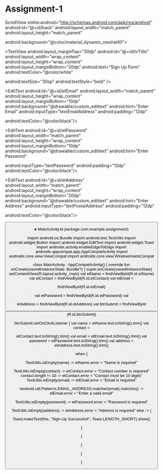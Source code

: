 # Assignment-1
ScrollView xmlns:android="http://schemas.android.com/apk/res/android" android:id="@+id/back" android:layout_width="match_parent" android:layout_height="match_parent"  

android:background="@color/material_dynamic_neutral40">  

  

<LinearLayout android:layout_width="match_parent" android:layout_height="wrap_content" android:gravity="center_horizontal" android:orientation="vertical" android:padding="20dp">  

  

<TextView android:layout_marginTop="30dp" android:id="@+id/tvTitle" android:layout_width="wrap_content" android:layout_height="wrap_content" android:layout_marginBottom="20dp" android:text="Sign Up Form" android:textColor="@color/white" 

android:textSize="30sp" android:textStyle="bold" />  

  

<EditText android:id="@+id/etName" android:layout_width="match_parent" android:layout_height="wrap_content" android:layout_marginTop="20dp" android:layout_marginBottom="10dp" android:background="@drawable/custom_edittext" android:hint="Enter Name" android:inputType="textPersonName" android:padding="12dp" android:textColor="@color/black"/>  

  

<EditText android:id="@+id/etContact" android:layout_width="match_parent" android:layout_height="wrap_content" android:layout_marginBottom="10dp" android:background="@drawable/custom_edittext" android:hint="Enter Contact Number" android:inputType="phone" android:maxLength="10" android:padding="12dp"  android:textColor="@color/black"/>  

  

<EditText android:id="@+id/etEmail" android:layout_width="match_parent" android:layout_height="wrap_content" android:layout_marginBottom="10dp" android:background="@drawable/custom_edittext" android:hint="Enter Email" android:inputType="textEmailAddress" android:padding="12dp" 

android:textColor="@color/black"/>  

  

<EditText android:id="@+id/etPassword" android:layout_width="match_parent" android:layout_height="wrap_content" android:layout_marginBottom="10dp" android:background="@drawable/custom_edittext" android:hint="Enter Password" 

android:inputType="textPassword" android:padding="12dp" android:textColor="@color/black"/>  

  

<EditText android:id="@+id/etAddress" android:layout_width="match_parent" android:layout_height="wrap_content" android:layout_marginBottom="20dp" android:background="@drawable/custom_edittext" android:hint="Enter Address" android:inputType="textPostalAddress" android:padding="12dp" 

android:textColor="@color/black"/>  

  

<Button android:id="@+id/btnSubmit" android:layout_width="272dp" android:layout_height="wrap_content" android:layout_marginTop="10dp" android:layout_marginBottom="20dp" android:backgroundTint="@color/white" android:padding="12dp" android:text="Submit" android:textColor="@color/black" android:textSize="20dp" />  

</LinearLayout>  

</ScrollView>  

  

  

● MainActivity.kt  package com.example.assignment1  

  

import android.os.Bundle import android.text.TextUtils import android.widget.Button import android.widget.EditText import android.widget.Toast import androidx.activity.enableEdgeToEdge import androidx.appcompat.app.AppCompatActivity import androidx.core.view.ViewCompat import androidx.core.view.WindowInsetsCompat  

  

class MainActivity : AppCompatActivity() {  override fun onCreate(savedInstanceState: Bundle?) {  super.onCreate(savedInstanceState) setContentView(R.layout.activity_main) val etName = findViewById<EditText>(R.id.etName) val etContact =  findViewById<EditText>(R.id.etContact) val etEmail = 

findViewById<EditText>(R.id.etEmail)  

val etPassword = findViewById<EditText>(R.id.etPassword) val 

etAddress = findViewById<EditText>(R.id.etAddress) val btnSubmit = findViewById<Button>(R.id.btnSubmit)  

  

btnSubmit.setOnClickListener {  val name = etName.text.toString().trim() val contact = 

etContact.text.toString().trim() val email = etEmail.text.toString().trim() val password = etPassword.text.toString().trim() val address = etAddress.text.toString().trim()  

  

when {  

TextUtils.isEmpty(name) -> etName.error = "Name is required"  

TextUtils.isEmpty(contact) -> etContact.error = "Contact number is required" contact.length != 10 -> etContact.error = "Contact must be 10 digits" TextUtils.isEmpty(email) -> etEmail.error = "Email is required"  

!android.util.Patterns.EMAIL_ADDRESS.matcher(email).matches() -> etEmail.error = "Enter a valid email"  

TextUtils.isEmpty(password) -> etPassword.error = "Password is required" 

TextUtils.isEmpty(address) -> etAddress.error = "Address is required" else -> {  

Toast.makeText(this, "Sign-Up Successful!", Toast.LENGTH_SHORT).show()  

}  

}  

}  

}  

}  
